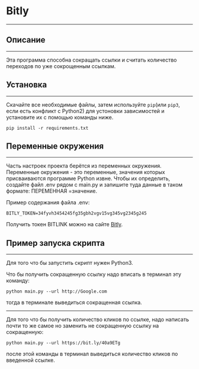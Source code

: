 # Bitly
- - -

## Описание
- - -
Эта программа способна сокращать ссылки и считать количество переходов по уже сокрощенным ссылкам.


## Установка
- - -
Скачайте все необходимые файлы, затем используйте `pip`(или `pip3`, если есть конфликт с Python2) для устоновки зависимостей и установите их с помощью команды ниже.

```commandline
pip install -r requirements.txt
```

## Переменные окружения
- - -

Часть настроек проекта берётся из переменных окружения. Переменные окружения - это переменные,
значения которых присваиваются программе Python извне. Чтобы их определить, создайте файл .env рядом с
main.py и запишите туда данные в таком формате: ПЕРЕМЕННАЯ =значение.

Пример содержания файла .env:

```commandline
BITLY_TOKEN=34fyvh3454245fg35gbh2vgv15vg345vg2345g245
```
Получить токен BITLINK можно на сайте [Bitly](https://app.bitly.com/settings/api/).

## Пример запуска скрипта
- - -
Для того что бы запустить скрипт нужен Python3.

Что бы получить сокращенную ссылку надо вписать в терминал эту команду:

```commandline
python main.py --url http://Google.com
```
тогда в терминале выведиться сокращенная ссылка.
- - -

Для того что бы получить количество кликов по ссылке, надо написать почти то же самое но заменить не сокращенную ссылку на сокращенную:

```commandline
python main.py --url https://bit.ly/40a9ETg
```

после этой команды в терминал выведиться количество кликов по введенной ссылке.


